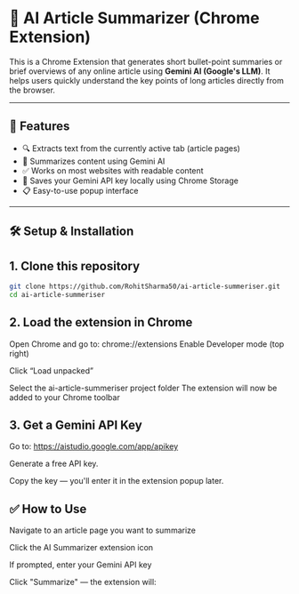 # 🧠 AI Article Summarizer (Chrome Extension)

This is a Chrome Extension that generates short bullet-point summaries or brief overviews of any online article using **Gemini AI (Google's LLM)**. It helps users quickly understand the key points of long articles directly from the browser.

---

## 🚀 Features

- 🔍 Extracts text from the currently active tab (article pages)
- 🧠 Summarizes content using Gemini AI
- ✅ Works on most websites with readable content
- 💾 Saves your Gemini API key locally using Chrome Storage
- 📋 Easy-to-use popup interface

---

## 🛠️ Setup & Installation

## 1. Clone this repository

```bash
git clone https://github.com/RohitSharma50/ai-article-summeriser.git
cd ai-article-summeriser
```

## 2. Load the extension in Chrome
Open Chrome and go to: chrome://extensions
Enable Developer mode (top right)

Click “Load unpacked”

Select the ai-article-summeriser project folder
The extension will now be added to your Chrome toolbar 
## 3. Get a Gemini API Key
Go to: https://aistudio.google.com/app/apikey

Generate a free API key.

Copy the key — you'll enter it in the extension popup later.  
## ✅ How to Use
Navigate to an article page you want to summarize

Click the AI Summarizer extension icon

If prompted, enter your Gemini API key

Click "Summarize" — the extension will:
